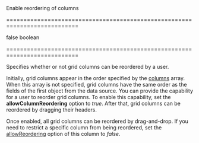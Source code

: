 <!--**
/*-------------------------------------------
    Auto-generated file. Do not modify.
-------------------------------------------

**-->
<!--d-->Enable reordering of columns<!--/d-->
===========================================================================
<!--default-->false<!--/default-->
<!--type-->boolean<!--/type-->
===========================================================================

<!--shortDescription-->
Specifies whether or not grid columns can be reordered by a user.
<!--/shortDescription-->

<!--fullDescription-->
Initially, grid columns appear in the order specified by the [columns](/Documentation/ApiReference/UI_Widgets/dxDataGrid/Configuration/columns/) array. When this array is not specified, grid columns have the same order as the fields of the first object from the data source. You can provide the capability for a user to reorder grid columns. To enable this capability, set the **allowColumnReordering** option to *true*. After that, grid columns can be reordered by dragging their headers.

Once enabled, all grid columns can be reordered by drag-and-drop. If you need to restrict a specific column from being reordered, set the [allowReordering](/Documentation/ApiReference/UI_Widgets/dxDataGrid/Configuration/columns/#allowReordering) option of this column to *false*.
<!--/fullDescription-->